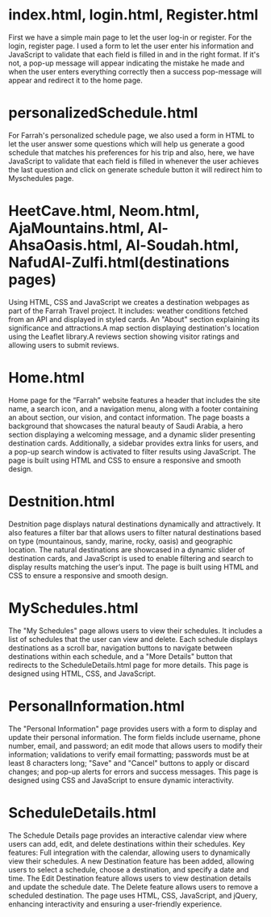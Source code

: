 <h1>index.html, login.html, Register.html</h1>
First we have a simple main page to let the user log-in or register. For the login, register page. I used a form to let the user enter his information and JavaScript to validate that each field is filled in and in the right format. If it's not, a pop-up message will appear indicating the mistake he made and when the user enters everything correctly then a success pop-message will appear and redirect it to the home page.


<h1>personalizedSchedule.html</h1>
For Farrah's personalized schedule page, we also used a form in HTML to let the user answer some questions which will help us generate a good schedule that matches his preferences for his trip and also, here, we have JavaScript to validate that each field is filled in whenever the user achieves the last question and click on generate schedule button it will redirect him to Myschedules page.

 
<h1>HeetCave.html, Neom.html, AjaMountains.html, Al-AhsaOasis.html, Al-Soudah.html, NafudAl-Zulfi.html(destinations pages)</h1>
Using HTML, CSS and JavaScript we creates a destination webpages as part of the Farrah Travel project. It includes: weather conditions fetched from an API and displayed in styled cards. An "About" section explaining its significance and attractions.A map section displaying destination's location using the Leaflet library.A reviews section showing visitor ratings and allowing users to submit reviews.


<h1>Home.html</h1>
Home page for the “Farrah” website features a header that includes the site name, a search icon, and a navigation menu, along with a footer containing an about section, our vision, and contact information. The page boasts a background that showcases the natural beauty of Saudi Arabia, a hero section displaying a welcoming message, and a dynamic slider presenting destination cards. Additionally, a sidebar provides extra links for users, and a pop-up search window is activated to filter results using JavaScript. The page is built using HTML and CSS to ensure a responsive and smooth design.


<h1>Destnition.html</h1>
Destnition page displays natural destinations dynamically and attractively. It also features a filter bar that allows users to filter natural destinations based on type (mountainous, sandy, marine, rocky, oasis) and geographic location. The natural destinations are showcased in a dynamic slider of destination cards, and JavaScript is used to enable filtering and search to display results matching the user’s input. The page is built using HTML and CSS to ensure a responsive and smooth design.


<h1>MySchedules.html</h1>
The "My Schedules" page allows users to view their schedules. It includes a list of schedules that the user can view and delete. Each schedule displays destinations as a scroll bar, navigation buttons to navigate between destinations within each schedule, and a "More Details" button that redirects to the ScheduleDetails.html page for more details. This page is designed using HTML, CSS, and JavaScript.

<h1>PersonalInformation.html</h1>
The "Personal Information" page provides users with a form to display and update their personal information. The form fields include username, phone number, email, and password; an edit mode that allows users to modify their information; validations to verify email formatting; passwords must be at least 8 characters long; "Save" and "Cancel" buttons to apply or discard changes; and pop-up alerts for errors and success messages. This page is designed using CSS and JavaScript to ensure dynamic interactivity.

<h1>ScheduleDetails.html</h1>
The Schedule Details page provides an interactive calendar view where users can add, edit, and delete destinations within their schedules. Key features: Full integration with the calendar, allowing users to dynamically view their schedules. A new Destination feature has been added, allowing users to select a schedule, choose a destination, and specify a date and time. The Edit Destination feature allows users to view destination details and update the schedule date. The Delete feature allows users to remove a scheduled destination. The page uses HTML, CSS, JavaScript, and jQuery, enhancing interactivity and ensuring a user-friendly experience.